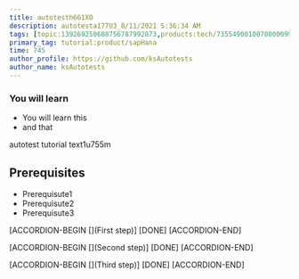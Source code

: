 ```yaml
---
title: autotesth661XO
description: autotesta177U3_8/11/2021 5:36:34 AM
tags: [topic:139269250608756787992873,products:tech/73554900100700000996,tutorial:experience/advanced]
primary_tag: tutorial:product/sapHana
time: 745
author_profile: https://github.com/ksAutotests
author_name: ksAutotests
---
```

### You will learn
- You will learn this
- and that

autotest tutorial text1u755m

## Prerequisites
- Prerequisute1
- Prerequisute2
- Prerequisute3

[ACCORDION-BEGIN [](First step)]
[DONE]
[ACCORDION-END]

[ACCORDION-BEGIN [](Second step)]
[DONE]
[ACCORDION-END]

[ACCORDION-BEGIN [](Third step)]
[DONE]
[ACCORDION-END]

